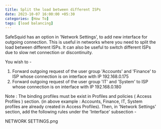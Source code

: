 ```yaml
---
title: Split the load between different ISPs
date: 2023-10-07 16:00:00 +05:30
categories: [How To]
tags: [load balancing]
---
```


SafeSquid has an option in 'Network Settings', to add new interface for
outgoing connection.
This is useful in networks where you need to split the load between
different ISPs. It can also be useful to switch different ISPs due to
slow net connection or discontinuity.

You wish to -
1. Forward outgoing request of the user group 'Accounts' and 'Finance'
to ISP whose connection is on interface with IP 192.168.0.175
2. Forward outgoing request of the user group 'IT' and 'System' to ISP
whose connection is on interface with IP 192.168.0.180

Note : The binding profiles must be exist in Profiles and policies (
Access Profiles ) section. (in above example : Accounts, Finance, IT,
System profiles are already created in Access Profiles).
Then, in 'Network Settings' section, add the following rules under the
'Interface' subsection -

NETWORK SETTINGS.png
